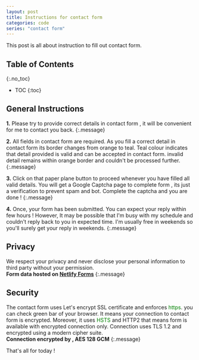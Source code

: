 ```yaml
---
layout: post
title: Instructions for contact form
categories: code
series: "contact form"
---
```

This post is all about instruction to fill out contact form.
<!--more-->

## Table of Contents
{:.no_toc}
- TOC
{:toc}

## General Instructions

**1.** Please try to provide correct details in contact form , it will be convenient for me to contact you back.
{:.message}

**2.** All fields in contact form are required. As you fill a correct detail in contact form its border changes from orange to teal. Teal colour indicates that detail provided is valid and can be accepted in contact form. invalid detail remains within orange border and couldn't be processed further.
{:.message}


**3.** Click on that paper plane button to proceed whenever you have filled all valid details. You will get a Google Captcha page to complete form , its just a verification to prevent spam and bot. Complete the captcha and you are done !
{:.message}

**4.** Once, your form has been submitted. You can expect your reply within few hours ! However, It may be possible that I'm busy with my schedule and couldn't reply back to you in expected time. I'm usually free in weekends so you'll surely get your reply in weekends.
{:.message}

## Privacy

We respect your privacy and never disclose your personal information to third party without your permission.<br />
**Form data hosted on [Netlify Forms](//netlify.com/privacy)**
{:.message}

## Security

The contact form uses Let's encrypt SSL certificate and enforces <span style="color:green">https</span>. you can check green bar of your browser. It means your connection to contact form is encrypted. Moreover, it uses <span style="color:green">HSTS</span> and HTTP2 that means form is available with encrypted connection only. Connection uses TLS 1.2 and encrypted using a modern cipher suite.<br />
**Connection encrypted by , AES 128 GCM**
{:.message}

That's all for today ! <!--end-->
